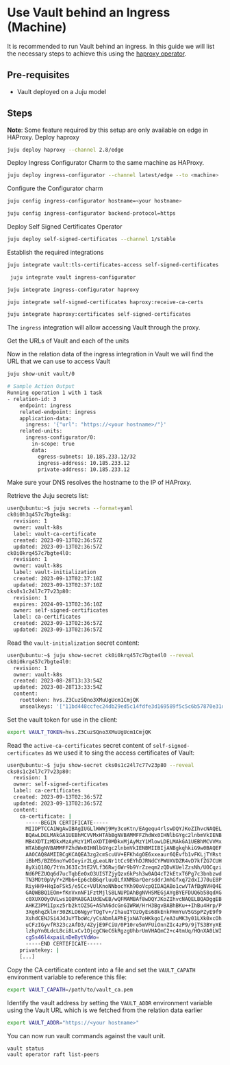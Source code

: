 # Use Vault behind an Ingress (Machine)

It is recommended to run Vault behind an ingress. In this guide we will list the necessary steps to achieve this using the [haproxy operator](https://charmhub.io/haproxy?channel=2.8/stable).

## Pre-requisites

- Vault deployed on a Juju model

## Steps

**Note**: Some feature required by this setup are only available on edge in HAProxy.
Deploy haproxy

```bash
juju deploy haproxy --channel 2.8/edge
```

Deploy Ingress Configurator Charm to the same machine as HAProxy.

```bash
juju deploy ingress-configurator --channel latest/edge --to <machine>
```

Configure the Configurator charm

```bash
juju config ingress-configurator hostname=<your hostname>
```

```bash
juju config ingress-configurator backend-protocol=https
```

Deploy Self Signed Certificates Operator

```bash
juju deploy self-signed-certificates --channel 1/stable
```

Establish the required integrations

```bash
juju integrate vault:tls-certificates-access self-signed-certificates
```

```bash
 juju integrate vault ingress-configurator
```

```bash
juju integrate ingress-configurator haproxy
```

```bash
juju integrate self-signed-certificates haproxy:receive-ca-certs
```

```bash
juju integrate haproxy:certificates self-signed-certificates
```

The `ingress` integration will allow accessing Vault through the proxy.

Get the URLs of Vault and each of the units

Now in the relation data of the ingress integration in Vault we will find the URL that we can use to access Vault

```bash
juju show-unit vault/0

# Sample Action Output
Running operation 1 with 1 task
- relation-id: 3
    endpoint: ingress
    related-endpoint: ingress
    application-data:
      ingress: '{"url": "https://<your hostname>/"}'
    related-units:
      ingress-configurator/0:
        in-scope: true
        data:
          egress-subnets: 10.185.233.12/32
          ingress-address: 10.185.233.12
          private-address: 10.185.233.12
```

Make sure your DNS resolves the hostname to the IP of HAProxy.

Retrieve the Juju secrets list:

```bash
user@ubuntu:~$ juju secrets --format=yaml
ck0i0h3q457c7bgte4kg:
  revision: 1
  owner: vault-k8s
  label: vault-ca-certificate
  created: 2023-09-13T02:36:57Z
  updated: 2023-09-13T02:36:57Z
ck0i0krq457c7bgte4l0:
  revision: 1
  owner: vault-k8s
  label: vault-initialization
  created: 2023-09-13T02:37:10Z
  updated: 2023-09-13T02:37:10Z
cks0s1c24l7c77v23p80:
  revision: 1
  expires: 2024-09-13T02:36:10Z
  owner: self-signed-certificates
  label: ca-certificates
  created: 2023-09-13T02:36:57Z
  updated: 2023-09-13T02:36:57Z
```

Read the `vault-initialization` secret content:

```bash
user@ubuntu:~$ juju show-secret ck0i0krq457c7bgte4l0 --reveal
ck0i0krq457c7bgte4l0:
  revision: 1
  owner: vault-k8s
  created: 2023-08-28T13:33:54Z
  updated: 2023-08-28T13:33:54Z
  content:
    roottoken: hvs.Z3CuzSQno3XMuUgUcm1CmjQK
    unsealkeys: '["11bd448ccfec24db29ed5c14fdfe3d169589f5c5c6b57870e31d738aec623856"]'
```

Set the vault token for use in the client:

```bash
export VAULT_TOKEN=hvs.Z3CuzSQno3XMuUgUcm1CmjQK
```

Read the `active-ca-certificates` secret content of `self-signed-certificates` as we used it to sing the access certificates of Vault:

```bash
user@ubuntu:~$ juju show-secret cks0s1c24l7c77v23p80 --reveal
cks0s1c24l7c77v23p80:
  revision: 1
  owner: self-signed-certificates
  label: ca-certificates
  created: 2023-09-13T02:36:57Z
  updated: 2023-09-13T02:36:57Z
  content:
    ca-certificate: |
      -----BEGIN CERTIFICATE-----
      MIIDPTCCAiWgAwIBAgIUGLlWWWj9My3coKtn/EAgequ4rlswDQYJKoZIhvcNAQEL
      BQAwLDELMAkGA1UEBhMCVVMxHTAbBgNVBAMMFFZhdWx0IHNlbGYgc2lnbmVkIENB
      MB4XDTIzMDkxMzAyMzY1MloXDTI0MDkxMjAyMzY1MlowLDELMAkGA1UEBhMCVVMx
      HTAbBgNVBAMMFFZhdWx0IHNlbGYgc2lnbmVkIENBMIIBIjANBgkqhkiG9w0BAQEF
      AAOCAQ8AMIIBCgKCAQEA3zg2cmScuUV+EFKh4gOE6xxeaur6QEvfb1vFKLjTYRst
      iBbM5/BZE6noYwOIeyir2LgLeoLNr1tCc9EYhDJRNdCYPWUXVDZR4vD7kfZG7CUH
      8yXiQ18Q/7tYnJ63Ic3tE2VLf36Rwj6Wr9b9YrZzeqm2zQDvKUelZzsNh/UOCqzi
      Nd6PEZUQq6d7ucTqbEeOxO3UISTZjyQzx6kPsh3w0AQ4cT2kEtxT6Pg7c3bnbzwd
      TN3MOt0pVyY+2Mb6+Ep6cbB6qrluuOLfXNMBarQersddrJmhGfxq72dxIJ70uE8P
      RiyHH9+HqIoFSk5/e5Cc+VUlKnoNNbocYKh90oVcpQIDAQABo1cwVTAfBgNVHQ4E
      GAQWBBQ1EOm+fKnVxnNF1FztMjlS8LNUPDAhBgNVHSMEGjAYgBYEFDUQ6b58qdXG
      c0XUXO0yOVLws1Q8MA8GA1UdEwEB/wQFMAMBAf8wDQYJKoZIhvcNAQELBQADggEB
      AHKZ3PM1Ipxz5rb2ktOZ5G+AShA6dcGnGIWRW/HrH3BgvBABhBKu++IhBu4Hrp/P
      3Xg6hqZklmr30ZKLO6NgyrTOgTv+/IhauIYOzOyEs68kEnkFHmYuV5GSpPZyE9f9
      XshdCENJSi4JdJuYTboWc/yCsAbmlAPhEjxNA7oHKkgoI/eA3uMK3y01LXk0xcOh
      uCFzIGyvfR323czAfD3/4ZyjE9FCiU/0P10re5mVFUiOnnZIc4zP9/9jTS3BYyXE
      lzhpYn0LdcL8ci8LxCv1OjcgCNeC6kRgzgUhbrUmVHAQmC2+c4tmUq/HQnXA0LWI
      cgSs46l4xpaiLnDeBytVdWo=
      -----END CERTIFICATE-----
    privatekey: |
    [...]
```

Copy the CA certificate content into a file and set the `VAULT_CAPATH` environment variable to reference this file:

```bash
export VAULT_CAPATH=/path/to/vault_ca.pem
```

Identify the vault address by setting the `VAULT_ADDR` environment variable using the Vault URL which is we fetched from the relation data earlier

```bash
export VAULT_ADDR="https://<your hostname>"
```

You can now run vault commands against the vault unit.

```bash
vault status
vault operator raft list-peers
```
